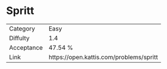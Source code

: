 # Spritt

<table>
    <tr>
        <td>Category</td>
        <td>Easy</td>
    </tr>
    <tr>
        <td>Diffulty</td>
        <td>1.4</td>
    </tr>
    <tr>
        <td>Acceptance</td>
        <td>47.54 %</td>
    </tr>
    <tr>
        <td>Link</td>
        <td>https://open.kattis.com/problems/spritt</td>
    </tr>
</table>